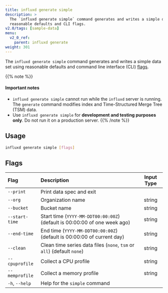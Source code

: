 ```yaml
---
title: influxd generate simple
description: >
  The `influxd generate simple` command generates and writes a simple data set using
  reasonable defaults and CLI flags.
v2.0/tags: [sample-data]
menu:
  v2_0_ref:
    parent: influxd generate
weight: 301
---
```


The `influxd generate simple` command generates and writes a simple data set using
reasonable defaults and command line interface (CLI) [flags](#flags).

{{% note %}}
#### Important notes
- `influxd generate simple` cannot run while the `influxd` server is running.
  The `generate` command modifies index and Time-Structured Merge Tree (TSM) data.
- Use `influxd generate simple` for **development and testing purposes only**.
  Do not run it on a production server.
{{% /note %}}

## Usage
```sh
influxd generate simple [flags]
```

## Flags
| Flag           | Description                                                               | Input Type |
|:----           |:-----------                                                               |:----------:|
| `--print`      | Print data spec and exit                                                  |            |
| `--org`        | Organization name                                                         | string     |
| `--bucket`     | Bucket name                                                               | string     |
| `--start-time` | Start time (`YYYY-MM-DDT00:00:00Z`) (default is 00:00:00 of one week ago) | string     |
| `--end-time`   | End time (`YYYY-MM-DDT00:00:00Z`) (default is 00:00:00 of current day)    | string     |
| `--clean`      | Clean time series data files (`none`, `tsm` or `all`) (default `none`)    | string     |
| `--cpuprofile` | Collect a CPU profile                                                     | string     |
| `--memprofile` | Collect a memory profile                                                  | string     |
| `-h`, `--help` | Help for the `simple` command                                             |            |
